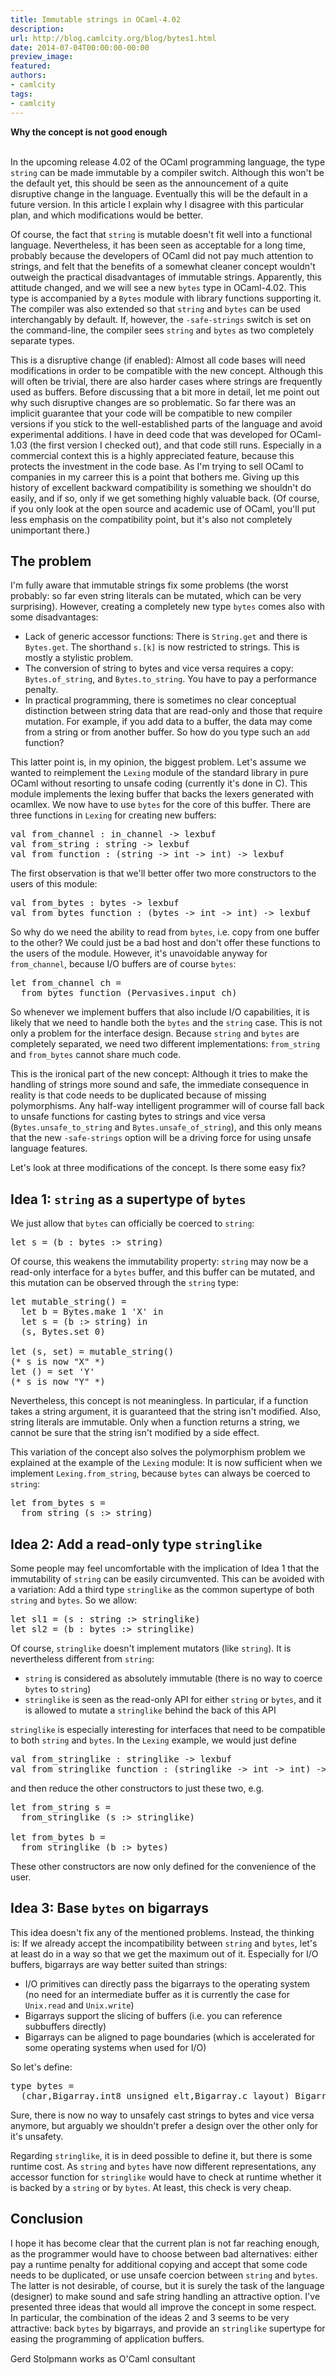 ```yaml
---
title: Immutable strings in OCaml-4.02
description:
url: http://blog.camlcity.org/blog/bytes1.html
date: 2014-07-04T00:00:00-00:00
preview_image:
featured:
authors:
- camlcity
tags:
- camlcity
---
```




<div>
  <b>Why the concept is not good enough</b><br/>&nbsp;
</div>

<div>
  
In the upcoming release 4.02 of the OCaml programming language, the type
<code>string</code> can be made immutable by a compiler
switch. Although this won't be the default yet, this should be seen as
the announcement of a quite disruptive change in the
language. Eventually this will be the default in a future version. In
this article I explain why I disagree with this particular plan, and
which modifications would be better.

</div>

<div>
  
<p>
Of course, the fact that <code>string</code> is mutable doesn't fit
well into a functional language. Nevertheless, it has been seen as
acceptable for a long time, probably because the developers of OCaml
did not pay much attention to strings, and felt that the benefits of a
somewhat cleaner concept wouldn't outweigh the practical disadvantages
of immutable strings. Apparently, this attitude changed, and we will
see a new <code>bytes</code> type in OCaml-4.02. This type is
accompanied by a <code>Bytes</code> module with library functions
supporting it. The compiler was also extended so
that <code>string</code> and <code>bytes</code> can be used
interchangably by default. If, however, the <code>-safe-strings</code>
switch is set on the command-line, the compiler
sees <code>string</code> and <code>bytes</code> as two completely
separate types.
</p>

<p>
This is a disruptive change (if enabled): Almost all code bases will
need modifications in order to be compatible with the new
concept. Although this will often be trivial, there are also harder
cases where strings are frequently used as buffers. Before discussing
that a bit more in detail, let me point out why such disruptive
changes are so problematic. So far there was an implicit guarantee
that your code will be compatible to new compiler versions if you
stick to the well-established parts of the language and avoid
experimental additions.  I have in deed code that was developed for
OCaml-1.03 (the first version I checked out), and that code still
runs. Especially in a commercial context this is a highly appreciated
feature, because this protects the investment in the code base. As I'm
trying to sell OCaml to companies in my carreer this is a point that
bothers me. Giving up this history of excellent backward compatibility
is something we shouldn't do easily, and if so, only if we get something
highly valuable back. (Of course, if you only look at the open source
and academic use of OCaml, you'll put less emphasis on the compatibility
point, but it's also not completely unimportant there.)
</p>


<h2>The problem</h2>
<p>
I'm fully aware that immutable strings fix some problems (the
worst probably: so far even string literals can be mutated, which can be
very surprising). However, creating a completely new type <code>bytes</code>
comes also with some disadvantages:

</p><ul>
<li>Lack of generic accessor functions: There is <code>String.get</code> and
there is <code>Bytes.get</code>. The shorthand <code>s.[k]</code> is now
restricted to strings. This is mostly a stylistic problem.

</li><li>The conversion of string to bytes and vice versa requires a copy:
<code>Bytes.of_string</code>, and <code>Bytes.to_string</code>. You have
to pay a performance penalty.

</li><li>In practical programming, there is sometimes no clear conceptual 
distinction between string data that are read-only and those that require
mutation. For example, if you add data to a buffer, the data may come from
a string or from another buffer. So how do you type such an <code>add</code>
function?
</li></ul>

This latter point is, in my opinion, the biggest problem. Let's assume
we wanted to reimplement the <code>Lexing</code> module of the
standard library in pure OCaml without resorting to unsafe coding
(currently it's done in C). This module implements the lexing buffer
that backs the lexers generated with ocamllex. We now have to
use <code>bytes</code> for the core of this buffer. There are three
functions in <code>Lexing</code> for creating new buffers:

<pre>
val from_channel : in_channel -&gt; lexbuf
val from_string : string -&gt; lexbuf
val from_function : (string -&gt; int -&gt; int) -&gt; lexbuf
</pre>

The first observation is that we'll better offer two more constructors
to the users of this module:

<pre>
val from_bytes : bytes -&gt; lexbuf
val from_bytes_function : (bytes -&gt; int -&gt; int) -&gt; lexbuf
</pre>

So why do we need the ability to read from <code>bytes</code>,
i.e. copy from one buffer to the other? We could just be a bad host
and don't offer these functions to the users of the module. However,
it's unavoidable anyway for <code>from_channel</code>, because I/O
buffers are of course <code>bytes</code>:

<pre>
let from_channel ch =
  from_bytes_function (Pervasives.input ch)
</pre>

So whenever we implement buffers that also include I/O capabilities,
it is likely that we need to handle both the <code>bytes</code> and
the <code>string</code> case. This is not only a problem for the
interface design. Because <code>string</code> and <code>bytes</code>
are completely separated, we need two different
implementations: <code>from_string</code> and
<code>from_bytes</code> cannot share much code.


<p>
This is the ironical part of the new concept: Although it tries to
make the handling of strings more sound and safe, the immediate
consequence in reality is that code needs to be duplicated because of
missing polymorphisms. Any half-way intelligent programmer will of
course fall back to unsafe functions for casting bytes to strings and
vice versa (<code>Bytes.unsafe_to_string</code>
and <code>Bytes.unsafe_of_string</code>), and this only means
that the new <code>-safe-strings</code> option will be a driving force
for using unsafe language features.
</p>

<p>
Let's look at three modifications of the concept. Is there some easy
fix?
</p>

<h2>Idea 1: <code>string</code> as a supertype of <code>bytes</code></h2>
<p>
We just allow that <code>bytes</code> can officially be
coerced to <code>string</code>:
</p>

<pre>
let s = (b : bytes :&gt; string)
</pre>

<p>
Of course, this weakens the immutability property: <code>string</code>
may now be a read-only interface for a <code>bytes</code> buffer, and
this buffer can be mutated, and this mutation can be observed through
the <code>string</code> type:
</p>

<pre>
let mutable_string() =
  let b = Bytes.make 1 'X' in
  let s = (b :&gt; string) in
  (s, Bytes.set 0)

let (s, set) = mutable_string()
(* s is now &quot;X&quot; *)
let () = set 'Y'
(* s is now &quot;Y&quot; *)
</pre>

<p>
Nevertheless, this concept is not meaningless. In particular, if a
function takes a string argument, it is guaranteed that the string
isn't modified. Also, string literals are immutable. Only when a
function returns a string, we cannot be sure that the string isn't
modified by a side effect.
</p>

<p>
This variation of the concept also solves the polymorphism problem we
explained at the example of the <code>Lexing</code> module: It is now
sufficient when we implement <code>Lexing.from_string</code>, because
<code>bytes</code> can always be coerced to <code>string</code>:

</p><pre>
let from_bytes s =
  from_string (s :&gt; string)
</pre>


<h2>Idea 2: Add a read-only type <code>stringlike</code></h2>
<p>
Some people may feel uncomfortable with the implication of Idea 1 that
the immutability of <code>string</code> can be easily circumvented.
This can be avoided with a variation: Add a third type
<code>stringlike</code> as the common supertype of both
<code>string</code> and <code>bytes</code>. So we allow:

</p><pre>
let sl1 = (s : string :&gt; stringlike)
let sl2 = (b : bytes :&gt; stringlike)
</pre>

Of course, <code>stringlike</code> doesn't implement mutators (like
<code>string</code>). It is nevertheless different from <code>string</code>:

<ul>
<li><code>string</code> is considered as absolutely immutable (there is no
way to coerce <code>bytes</code> to <code>string</code>)
</li><li><code>stringlike</code> is seen as the read-only API for either
<code>string</code> or <code>bytes</code>, and it is allowed to mutate
a <code>stringlike</code> behind the back of this API
</li></ul>

<p>
<code>stringlike</code> is especially interesting for interfaces that
need to be compatible to both <code>string</code> and <code>bytes</code>.
In the <code>Lexing</code> example, we would just define

</p><pre>
val from_stringlike : stringlike -&gt; lexbuf
val from_stringlike_function : (stringlike -&gt; int -&gt; int) -&gt; lexbuf
</pre>

and then reduce the other constructors to just these two, e.g.

<pre>
let from_string s =
  from_stringlike (s :&gt; stringlike)

let from_bytes b =
  from_stringlike (b :&gt; bytes)
</pre>

These other constructors are now only defined for the convenience
of the user.

<h2>Idea 3: Base <code>bytes</code> on bigarrays</h2>

<p>
This idea doesn't fix any of the mentioned problems. Instead, the
thinking is: If we already accept the incompatibility
between <code>string</code> and <code>bytes</code>, let's at least do
in a way so that we get the maximum out of it. Especially for I/O
buffers, bigarrays are way better suited than strings:

</p><ul>
<li>I/O primitives can directly pass the bigarrays to the operating
system (no need for an intermediate buffer as it is currently the case
for <code>Unix.read</code> and <code>Unix.write</code>)

</li><li>Bigarrays support the slicing of buffers (i.e. you can reference
subbuffers directly)

</li><li>Bigarrays can be aligned to page boundaries (which is accelerated
for some operating systems when used for I/O)
</li></ul>

<p>
So let's define:

</p><pre>
type bytes =
  (char,Bigarray.int8_unsigned_elt,Bigarray.c_layout) Bigarray.Array1.t
</pre>

Sure, there is now no way to unsafely cast strings to bytes and vice
versa anymore, but arguably we shouldn't prefer a design over the other
only for it's unsafety.


<p>
Regarding <code>stringlike</code>, it is in deed possible to define it,
but there is some runtime cost. As <code>string</code> and <code>bytes</code>
have now different representations, any accessor function for 
<code>stringlike</code> would have to check at runtime whether it is
backed by a <code>string</code> or by <code>bytes</code>. At least, this
check is very cheap.
</p>


<h2>Conclusion</h2>

I hope it has become clear that the current plan is not far reaching
enough, as the programmer would have to choose between bad alternatives:
either pay a runtime penalty for additional copying and accept that
some code needs to be duplicated, or use unsafe coercion
between <code>string</code> and <code>bytes</code>. The latter is not
desirable, of course, but it is surely the task of the language
(designer) to make sound and safe string handling an attractive option.
I've presented three ideas that would all improve the concept in
some respect. In particular, the combination of the ideas 2 and 3
seems to be very attractive: back <code>bytes</code> by bigarrays,
and provide an <code>stringlike</code> supertype for easing the
programming of application buffers.

<img src="http://blog.camlcity.org/files/img/blog/bytes1_bug.gif" width="1" height="1"/>


</div>

<div>
  Gerd Stolpmann works as O'Caml consultant

</div>

<div>
  
</div>


          
